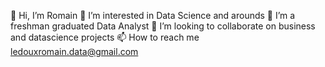👋 Hi, I’m Romain
👀 I’m interested in Data Science and arounds
🌱 I’m a freshman graduated Data Analyst
💞️ I’m looking to collaborate on business and datascience projects
📫 How to reach me ledouxromain.data@gmail.com

<!---
romainldx/romainldx is a ✨ special ✨ repository because its `README.md` (this file) appears on your GitHub profile.
You can click the Preview link to take a look at your changes.
--->
